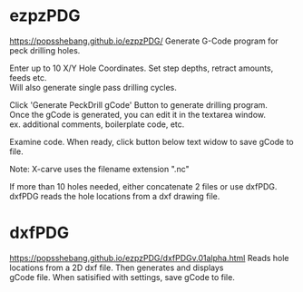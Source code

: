# ezpzPDG
https://popsshebang.github.io/ezpzPDG/
Generate G-Code program for peck drilling holes.  
  
Enter up to 10 X/Y Hole Coordinates. 
Set step depths, retract amounts, feeds etc.  
Will also generate single pass drilling cycles.  
  
Click 'Generate PeckDrill gCode' Button to generate drilling program.   
Once the gCode is generated, you can edit it in the textarea window.  
ex. additional comments, boilerplate code, etc.

Examine code. When ready, click button below text widow to save gCode to file.

Note: X-carve uses the filename extension ".nc"

If more than 10 holes needed, either concatenate 2 files
or use dxfPDG.  dxfPDG reads the hole locations from a dxf drawing file. 

# dxfPDG
https://popsshebang.github.io/ezpzPDG/dxfPDGv.01alpha.html
Reads hole locations from a 2D dxf file. Then generates and displays  
gCode file. When satisified with settings, save gCode to file.
